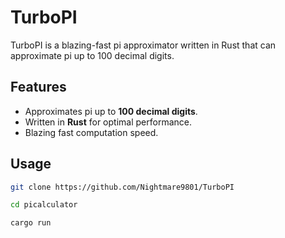 # TurboPI

TurboPI is a blazing-fast pi approximator written in Rust that can approximate pi up to 100 decimal digits.

## Features

- Approximates pi up to **100 decimal digits**.
- Written in **Rust** for optimal performance.
- Blazing fast computation speed.
  
## Usage

   ```bash
   git clone https://github.com/Nightmare9801/TurboPI

   cd picalculator

   cargo run
   

